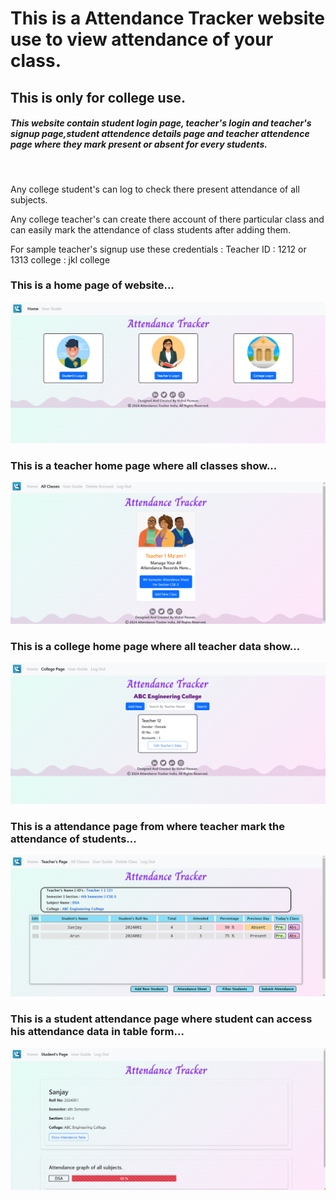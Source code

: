 # This is a Attendance Tracker website use to view attendance of your class.
## This is only for college use.
##### This website contain student login page, teacher's login and teacher's signup page,student attendence details page and teacher attendence page where they mark present or absent for every students.
<br>

Any college student's can log to check there present attendance of all subjects.
<br>

Any college teacher's can create there account of there particular class and can easily mark the attendance of class students after adding them.
<br>

For sample teacher's signup use these credentials :
Teacher ID : 1212 or 1313
college : jkl college
<br>

### This is a home page of website...
![homePage](/public/imageFolder/HomePage.png)
<br>

### This is a teacher home page where all classes show...
![teacherHomePage](/public/imageFolder/teacherHome.png)
<br>

### This is a college home page where all teacher data show...
![teacherHomePage](/public/imageFolder/CollegePage.png)
<br>

### This is a attendance page from where teacher mark the attendance of students...
![attendancePage](/public/imageFolder/TeacherPage.png)
<br>

### This is a student attendance page where student can access his attendance data in table form...
![studentPage1](/public/imageFolder/StudentPage1.png)
